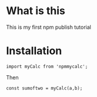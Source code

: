 # What is this

This is my first npm publish tutorial

# Installation

```
import myCalc from 'npmmycalc';

```

Then 

```
const sumoftwo = myCalc(a,b);

```
